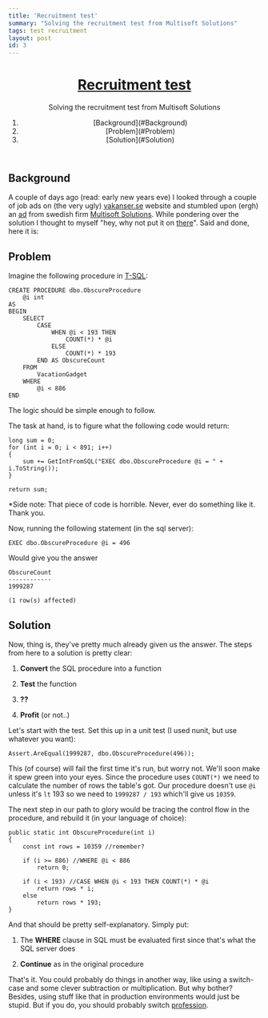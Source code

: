 ```yaml
---
title: 'Recruitment test'
summary: "Solving the recruitment test from Multisoft Solutions"
tags: test recruitment
layout: post
id: 3
---
```


<header>
<h1>
	<a href="#">Recruitment test</a>
</h1>

<p>Solving the recruitment test from Multisoft Solutions</p>

<nav>
	<ol>
		<li>[Background](#Background)</li>
		<li>[Problem](#Problem)</li>
		<li>[Solution](#Solution)</li>
	</ol>
</nav>
</header>

## Background

A couple of days ago (read: early new years eve) I looked through a couple of job ads on (the very ugly) [vakanser.se][5] website and stumbled upon (ergh) an [ad][2] from swedish firm [Multisoft Solutions][1]. While pondering over the solution I thought to myself "hey, why not put it on [there][0]". Said and done, here it is:

## Problem

Imagine the following procedure in [T-SQL][3]:

	CREATE PROCEDURE dbo.ObscureProcedure
        @i int
	AS
	BEGIN
	    SELECT
		    CASE
		        WHEN @i < 193 THEN
                    COUNT(*) * @i
                ELSE
                    COUNT(*) * 193
            END AS ObscureCount
        FROM
            VacationGadget
        WHERE
            @i < 886
	END

The logic should be simple enough to follow.

The task at hand, is to figure what the following code would return:

	long sum = 0;
	for (int i = 0; i < 891; i++)
	{
	    sum += GetIntFromSQL("EXEC dbo.ObscureProcedure @i = " + i.ToString());
	}

	return sum;

*Side note: That piece of code is horrible. Never, ever do something like it. Thank you.

Now, running the following statement (in the sql server):

	EXEC dbo.ObscureProcedure @i = 496

Would give you the answer

	ObscureCount
	------------
	1999287

	(1 row(s) affected)

## Solution

Now, thing is, they've pretty much already given us the answer. The steps from here to a solution is pretty clear:

1. **Convert** the SQL procedure into a function

2. **Test** the function

3. **??**

4. **Profit** (or not..)

Let's start with the test. Set this up in a unit test (I used nunit, but use whatever you want):

    Assert.AreEqual(1999287, dbo.ObscureProcedure(496));

This (of course) will fail the first time it's run, but worry not. We'll soon make it spew green into your eyes.
Since the procedure uses `COUNT(*)` we need to calculate the number of rows the table's got. Our procedure doesn't use `@i` unless
it's `lt` 193 so we need to `1999287 / 193` which'll give us `10359`.

The next step in our path to glory would be tracing the control flow in the procedure, and rebuild it (in your language of choice):

    public static int ObscureProcedure(int i)
    {
        const int rows = 10359 //remember?

        if (i >= 886) //WHERE @i < 886
            return 0;

        if (i < 193) //CASE WHEN @i < 193 THEN COUNT(*) * @i
            return rows * i;
        else
            return rows * 193;
    }

And that should be pretty self-explanatory. Simply put:

1. The **WHERE** clause in SQL must be evaluated first since that's what the SQL server does

2. **Continue** as in the original procedure

That's it. You could probably do things in another way, like using a switch-case and some clever subtraction or multiplication. But why bother? Besides, using stuff like that in production environments would just be stupid. But if you do, you should probably switch [profession][4].

[0]: /
[1]: multisoft.se
[2]: http://www.multisoft.se/softadmin.aspx?id=11&menuid=ST16
[3]: http://en.wikipedia.org/wiki/T-sql
[4]: http://www.youtube.com/watch?v=0zxxM9EYQzY
[5]: http://vakanser.se/
